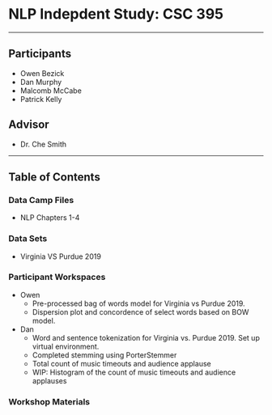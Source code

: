# NLP Indepdent Study: CSC 395
***
## Participants
 - Owen Bezick
 - Dan Murphy
 - Malcomb McCabe
 - Patrick Kelly
## Advisor
 - Dr. Che Smith
***
## Table of Contents
### Data Camp Files
   * NLP Chapters 1-4
### Data Sets
   * Virginia VS Purdue 2019
### Participant Workspaces
   * Owen
      * Pre-processed bag of words model for Virginia vs Purdue 2019.
      * Dispersion plot and concordence of select words based on BOW model.
   * Dan
      * Word and sentence tokenization for Virginia vs. Purdue 2019. Set up virtual environment.
      * Completed stemming using PorterStemmer
      * Total count of music timeouts and audience applause
      * WIP: Histogram of the count of music timeouts and audience applauses
### Workshop Materials


